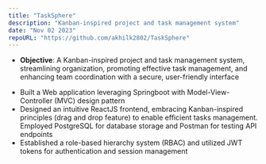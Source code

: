 ```yaml
---
title: "TaskSphere"
description: "Kanban-inspired project and task management system"
date: "Nov 02 2023"
repoURL: "https://github.com/akhilk2802/TaskSphere"
---
```


 - **Objective**: A Kanban-inspired project and task management system, streamlining organization, promoting effective task management, and enhancing team coordination with a secure, user-friendly interface
* Built a Web application leveraging Springboot with Model-View-Controller (MVC) design pattern 
* Designed an intuitive ReactJS frontend, embracing Kanban-inspired principles (drag and drop feature) to enable efficient tasks management. Employed PostgreSQL for database storage and Postman for testing API endpoints 
* Established a role-based hierarchy system (RBAC) and utilized JWT tokens for authentication and session management

